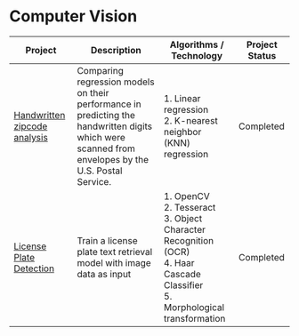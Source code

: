 # Computer Vision

| Project | Description | Algorithms / Technology | Project Status |
| --- | --- | --- | --- |
| [Handwritten zipcode analysis ](https://github.com/yovalishere/Computer-Vision/tree/main/Handwritten%20zipcode%20analysis) | Comparing regression models on their performance in predicting the handwritten digits which were scanned from envelopes by the U.S. Postal Service. | 1. Linear regression<br> 2. K-nearest neighbor (KNN) regression | Completed |
| [License Plate Detection](https://github.com/yovalishere/Computer-Vision/tree/main/License%20Plate%20Detection) | Train a license plate text retrieval model with image data as input | 1. OpenCV <br> 2. Tesseract <br> 3. Object Character Recognition (OCR) <br> 4. Haar Cascade Classifier <br> 5. Morphological transformation | Completed

